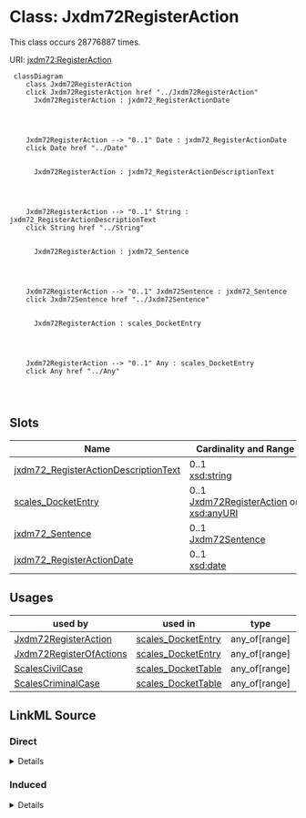 

# Class: Jxdm72RegisterAction




This class occurs 28776887 times.


URI: [jxdm72:RegisterAction](http://release.niem.gov/niem/domains/jxdm/7.2/RegisterAction)






```mermaid
 classDiagram
    class Jxdm72RegisterAction
    click Jxdm72RegisterAction href "../Jxdm72RegisterAction"
      Jxdm72RegisterAction : jxdm72_RegisterActionDate
        
          
    
    
    Jxdm72RegisterAction --> "0..1" Date : jxdm72_RegisterActionDate
    click Date href "../Date"

        
      Jxdm72RegisterAction : jxdm72_RegisterActionDescriptionText
        
          
    
    
    Jxdm72RegisterAction --> "0..1" String : jxdm72_RegisterActionDescriptionText
    click String href "../String"

        
      Jxdm72RegisterAction : jxdm72_Sentence
        
          
    
    
    Jxdm72RegisterAction --> "0..1" Jxdm72Sentence : jxdm72_Sentence
    click Jxdm72Sentence href "../Jxdm72Sentence"

        
      Jxdm72RegisterAction : scales_DocketEntry
        
          
    
    
    Jxdm72RegisterAction --> "0..1" Any : scales_DocketEntry
    click Any href "../Any"

        
      
```




<!-- no inheritance hierarchy -->


## Slots

| Name | Cardinality and Range | Description | Inheritance | Occurrences |
| ---  | --- | --- | --- | --- |
| [jxdm72_RegisterActionDescriptionText](../slots/jxdm72_RegisterActionDescriptionText.md) | 0..1 <br/> [xsd:string](http://www.w3.org/2001/XMLSchema#string) |  <br/>  | direct | 27944887 |
| [scales_DocketEntry](../slots/scales_DocketEntry.md) | 0..1 <br/> [Jxdm72RegisterAction](../classes/Jxdm72RegisterAction.md)&nbsp;or&nbsp;<br />[xsd:anyURI](http://www.w3.org/2001/XMLSchema#anyURI) |  <br/>  | direct | 30414852 |
| [jxdm72_Sentence](../slots/jxdm72_Sentence.md) | 0..1 <br/> [Jxdm72Sentence](../classes/Jxdm72Sentence.md) |  <br/>  | direct | 356094 |
| [jxdm72_RegisterActionDate](../slots/jxdm72_RegisterActionDate.md) | 0..1 <br/> [xsd:date](http://www.w3.org/2001/XMLSchema#date) |  <br/>  | direct | 27946210 |





## Usages

| used by | used in | type | used |
| ---  | --- | --- | --- |
| [Jxdm72RegisterAction](../classes/Jxdm72RegisterAction.md) | [scales_DocketEntry](../slots/scales_DocketEntry.md) | any_of[range] | [Jxdm72RegisterAction](../classes/Jxdm72RegisterAction.md) |
| [Jxdm72RegisterOfActions](../classes/Jxdm72RegisterOfActions.md) | [scales_DocketEntry](../slots/scales_DocketEntry.md) | any_of[range] | [Jxdm72RegisterAction](../classes/Jxdm72RegisterAction.md) |
| [ScalesCivilCase](../classes/ScalesCivilCase.md) | [scales_DocketTable](../slots/scales_DocketTable.md) | any_of[range] | [Jxdm72RegisterAction](../classes/Jxdm72RegisterAction.md) |
| [ScalesCriminalCase](../classes/ScalesCriminalCase.md) | [scales_DocketTable](../slots/scales_DocketTable.md) | any_of[range] | [Jxdm72RegisterAction](../classes/Jxdm72RegisterAction.md) |











## LinkML Source

<!-- TODO: investigate https://stackoverflow.com/questions/37606292/how-to-create-tabbed-code-blocks-in-mkdocs-or-sphinx -->

### Direct

<details>

```yaml
name: jxdm72_RegisterAction
from_schema: okns:scales-kg
rank: 1000
slots:
- jxdm72_RegisterActionDescriptionText
- scales_DocketEntry
- jxdm72_Sentence
- jxdm72_RegisterActionDate
class_uri: jxdm72:RegisterAction

```
</details>

### Induced

<details>

```yaml
name: jxdm72_RegisterAction
from_schema: okns:scales-kg
rank: 1000
attributes:
  jxdm72_RegisterActionDescriptionText:
    name: jxdm72_RegisterActionDescriptionText
    from_schema: okns:scales-kg
    rank: 1000
    slot_uri: jxdm72:RegisterActionDescriptionText
    alias: jxdm72_RegisterActionDescriptionText
    owner: jxdm72_RegisterAction
    domain_of:
    - jxdm72_RegisterAction
    range: string
  scales_DocketEntry:
    name: scales_DocketEntry
    from_schema: okns:scales-kg
    rank: 1000
    slot_uri: scales:DocketEntry
    alias: scales_DocketEntry
    owner: jxdm72_RegisterAction
    domain_of:
    - jxdm72_RegisterAction
    - jxdm72_RegisterOfActions
    range: Any
    any_of:
    - range: jxdm72_RegisterAction
    - range: uri
  jxdm72_Sentence:
    name: jxdm72_Sentence
    from_schema: okns:scales-kg
    rank: 1000
    slot_uri: jxdm72:Sentence
    alias: jxdm72_Sentence
    owner: jxdm72_RegisterAction
    domain_of:
    - jxdm72_RegisterAction
    - scales_Party
    range: jxdm72_Sentence
  jxdm72_RegisterActionDate:
    name: jxdm72_RegisterActionDate
    from_schema: okns:scales-kg
    rank: 1000
    slot_uri: jxdm72:RegisterActionDate
    alias: jxdm72_RegisterActionDate
    owner: jxdm72_RegisterAction
    domain_of:
    - jxdm72_RegisterAction
    range: date
class_uri: jxdm72:RegisterAction

```
</details>